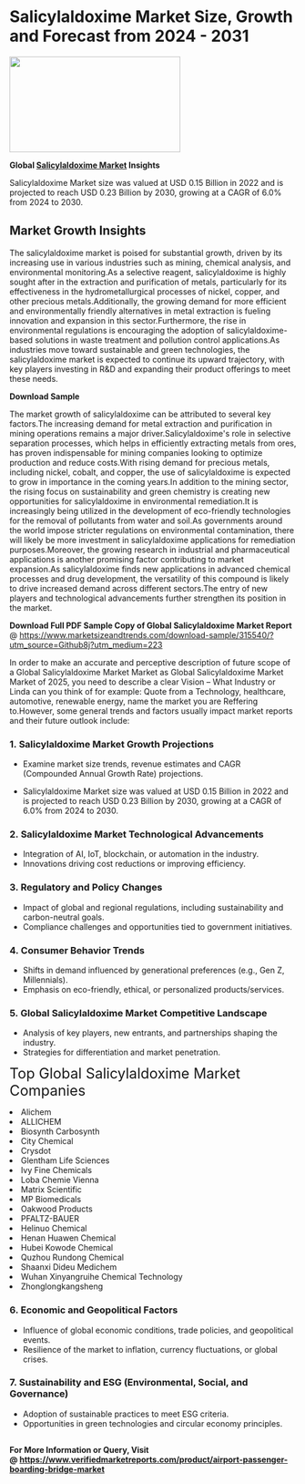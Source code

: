 <H1>Salicylaldoxime Market Size, Growth and Forecast from 2024 - 2031</H1><img class="aligncenter size-medium wp-image-584254" src="https://thirdeyenews.in/wp-content/uploads/2024/09/Global-Market-Research-300x168.jpeg" alt="" width="300" height="168" /><p><strong>Global&nbsp;<a href="https://www.marketsizeandtrends.com/download-sample/315540/?utm_source=Github8j?utm_medium=223">Salicylaldoxime Market</a> Insights</strong></p><p>Salicylaldoxime Market size was valued at USD 0.15 Billion in 2022 and is projected to reach USD 0.23 Billion by 2030, growing at a CAGR of 6.0% from 2024 to 2030.</p><p><h2>Market Growth Insights</h2> <p>The salicylaldoxime market is poised for substantial growth, driven by its increasing use in various industries such as mining, chemical analysis, and environmental monitoring.As a selective reagent, salicylaldoxime is highly sought after in the extraction and purification of metals, particularly for its effectiveness in the hydrometallurgical processes of nickel, copper, and other precious metals.Additionally, the growing demand for more efficient and environmentally friendly alternatives in metal extraction is fueling innovation and expansion in this sector.Furthermore, the rise in environmental regulations is encouraging the adoption of salicylaldoxime-based solutions in waste treatment and pollution control applications.As industries move toward sustainable and green technologies, the salicylaldoxime market is expected to continue its upward trajectory, with key players investing in R&D and expanding their product offerings to meet these needs.</p> <p><strong>Download Sample</strong></p> <p>The market growth of salicylaldoxime can be attributed to several key factors.The increasing demand for metal extraction and purification in mining operations remains a major driver.Salicylaldoxime's role in selective separation processes, which helps in efficiently extracting metals from ores, has proven indispensable for mining companies looking to optimize production and reduce costs.With rising demand for precious metals, including nickel, cobalt, and copper, the use of salicylaldoxime is expected to grow in importance in the coming years.In addition to the mining sector, the rising focus on sustainability and green chemistry is creating new opportunities for salicylaldoxime in environmental remediation.It is increasingly being utilized in the development of eco-friendly technologies for the removal of pollutants from water and soil.As governments around the world impose stricter regulations on environmental contamination, there will likely be more investment in salicylaldoxime applications for remediation purposes.Moreover, the growing research in industrial and pharmaceutical applications is another promising factor contributing to market expansion.As salicylaldoxime finds new applications in advanced chemical processes and drug development, the versatility of this compound is likely to drive increased demand across different sectors.The entry of new players and technological advancements further strengthen its position in the market.</p> <p><span class=""><strong>Download Full PDF Sample Copy of Global Salicylaldoxime Market Report</strong> @ <a href="https://www.marketsizeandtrends.com/download-sample/315540/?utm_source=Github8j?utm_medium=223" target="_blank">https://www.marketsizeandtrends.com/download-sample/315540/?utm_source=Github8j?utm_medium=223</a></span></p><p>In order to make an accurate and perceptive description of future scope of a Global&nbsp;Salicylaldoxime Market Market as Global&nbsp;Salicylaldoxime Market Market of 2025, you need to describe a clear Vision &ndash; What Industry or Linda can you think of for example: Quote from a Technology, healthcare, automotive, renewable energy, name the market you are Reffering to.However, some general trends and factors usually impact market reports and their future outlook include:</p><h3>1.&nbsp;<strong>Salicylaldoxime Market Growth Projections</strong></h3><ul><li>Examine market size trends, revenue estimates and CAGR (Compounded Annual Growth Rate) projections.</li><li><p>Salicylaldoxime Market size was valued at USD 0.15 Billion in 2022 and is projected to reach USD 0.23 Billion by 2030, growing at a CAGR of 6.0% from 2024 to 2030.</p></li></ul><h3>2.&nbsp;<strong>Salicylaldoxime Market Technological Advancements</strong></h3><ul><li>Integration of AI, IoT, blockchain, or automation in the industry.</li><li>Innovations driving cost reductions or improving efficiency.</li></ul><h3>3.&nbsp;<strong>Regulatory and Policy Changes</strong></h3><ul><li>Impact of global and regional regulations, including sustainability and carbon-neutral goals.</li><li>Compliance challenges and opportunities tied to government initiatives.</li></ul><h3>4.&nbsp;<strong>Consumer Behavior Trends</strong></h3><ul><li>Shifts in demand influenced by generational preferences (e.g., Gen Z, Millennials).</li><li>Emphasis on eco-friendly, ethical, or personalized products/services.</li></ul><h3>5.&nbsp;<strong>Global Salicylaldoxime Market Competitive Landscape</strong></h3><ul><li>Analysis of key players, new entrants, and partnerships shaping the industry.</li><li>Strategies for differentiation and market penetration.</li></ul><p data-pm-slice="1 1 []"><span style="color: inherit; font-family: inherit; font-size: 25px;">Top Global Salicylaldoxime Market Companies</span></p><div class="" data-test-id=""><p><li>Alichem</li><li> ALLICHEM</li><li> Biosynth Carbosynth</li><li> City Chemical</li><li> Crysdot</li><li> Glentham Life Sciences</li><li> Ivy Fine Chemicals</li><li> Loba Chemie Vienna</li><li> Matrix Scientific</li><li> MP Biomedicals</li><li> Oakwood Products</li><li> PFALTZ-BAUER</li><li> Helinuo Chemical</li><li> Henan Huawen Chemical</li><li> Hubei Kowode Chemical</li><li> Quzhou Rundong Chemical</li><li> Shaanxi Dideu Medichem</li><li> Wuhan Xinyangruihe Chemical Technology</li><li> Zhonglongkangsheng</li></p></div><h3>6.&nbsp;<strong>Economic and Geopolitical Factors</strong></h3><ul><li>Influence of global economic conditions, trade policies, and geopolitical events.</li><li>Resilience of the market to inflation, currency fluctuations, or global crises.</li></ul><h3>7.&nbsp;<strong>Sustainability and ESG (Environmental, Social, and Governance)</strong></h3><ul><li>Adoption of sustainable practices to meet ESG criteria.</li><li>Opportunities in green technologies and circular economy principles.</li></ul><h2><strong style="font-size: 14px;">For More Information or Query, Visit @&nbsp;</strong><a style="background-color: #ffffff; font-size: 14px;" href="https://www.marketsizeandtrends.com/report/salicylaldoxime-market/" target="_blank">https://www.verifiedmarketreports.com/product/airport-passenger-boarding-bridge-market</a></h2>